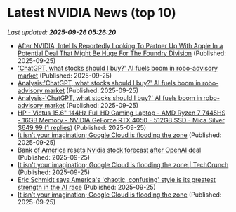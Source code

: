 # Latest NVIDIA News (top 10)
_Last updated: **2025-09-26 05:26:20**_

- [After NVIDIA, Intel Is Reportedly Looking To Partner Up With Apple In a Potential Deal That Might Be Huge For The Foundry Division](https://wccftech.com/after-nvidia-intel-is-reportedly-looking-to-partner-up-with-apple/) (Published: 2025-09-25)
- ['ChatGPT, what stocks should I buy?' AI fuels boom in robo-advisory market](https://economictimes.indiatimes.com/tech/artificial-intelligence/chatgpt-what-stocks-should-i-buy-ai-fuels-boom-in-robo-advisory-market/articleshow/124105349.cms) (Published: 2025-09-25)
- [Analysis:'ChatGPT, what stocks should I buy?' AI fuels boom in robo-advisory market](https://www.channelnewsasia.com/business/analysischatgpt-what-stocks-should-i-buy-ai-fuels-boom-in-robo-advisory-market-5368321) (Published: 2025-09-25)
- [Analysis-'ChatGPT, what stocks should I buy?' AI fuels boom in robo-advisory market](https://finance.yahoo.com/news/analysis-chatgpt-stocks-buy-ai-050255972.html) (Published: 2025-09-25)
- [HP - Victus 15.6" 144Hz Full HD Gaming Laptop - AMD Ryzen 7 7445HS - 16GB Memory - NVIDIA GeForce RTX 4050 - 512GB SSD - Mica Silver $649.99 (1 replies)](https://slickdeals.net/f/18632578-hp-victus-15-6-144hz-full-hd-gaming-laptop-amd-ryzen-7-7445hs-16gb-memory-nvidia-geforce-rtx-4050-512gb-ssd-mica-silver-649-99) (Published: 2025-09-25)
- [It isn’t your imagination; Google Cloud is flooding the zone](https://biztoc.com/x/c71884b8ee789f06) (Published: 2025-09-25)
- [Bank of America resets Nvidia stock forecast after OpenAI deal](https://biztoc.com/x/9002a440af983204) (Published: 2025-09-25)
- [It isn't your imagination; Google Cloud is flooding the zone | TechCrunch](https://techcrunch.com/2025/09/24/it-isnt-your-imagination-google-cloud-is-flooding-the-zone/) (Published: 2025-09-25)
- [Eric Schmidt says America's 'chaotic, confusing' style is its greatest strength in the AI race](https://www.businessinsider.com/eric-schmidt-america-chaotic-innovation-ai-race-strength-china-2025-9) (Published: 2025-09-25)
- [It isn’t your imagination; Google Cloud is flooding the zone](https://finance.yahoo.com/news/isn-t-imagination-google-cloud-044136872.html) (Published: 2025-09-25)
